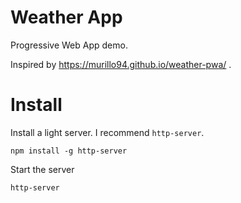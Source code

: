 Weather App
===========

Progressive Web App demo.

Inspired by https://murillo94.github.io/weather-pwa/ .

# Install

Install a light server. I recommend `http-server`.

    npm install -g http-server

Start the server

    http-server

